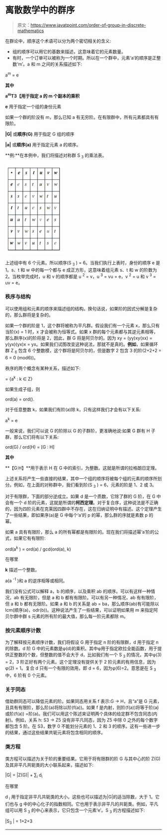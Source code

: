 # 离散数学中的群序

> 原文：<https://www.javatpoint.com/order-of-group-in-discrete-mathematics>

在群论中，顺序这个术语可以分为两个密切相关的含义:

*   组的顺序可以用它的基数来描述，这意味着它的元素数量。
*   有时，一个订单可以被称为一个时期。所以在一个群中，元素‘a’的顺序是正整数‘m’。a 和 m 之间的关系描述如下:

a<sup>m</sup> = e

**其中**

**a<sup>m</sup>T3【用于指定 a 的 m 个副本的乘积**

**e** 用于指定一个组的身份元素

如果一个群的阶没有 m，那么已知 a 有无穷阶。在有限群中，所有元素都具有有限阶。

**|G|** 或**顺序(G)** 用于指定 G 组的顺序

**|a|** 或**顺序(a)** 用于指定元素 a 的顺序。

**例:**在本例中，我们将描述对称群 S <sub>3</sub> 的乘法表。

![Order of Group in Discrete Mathematics](img/3bbec6954b6ac3fc83b3343647858af3.png)

上述组中有 6 个元素。所以顺序(S <sub>3</sub> ) = 6。当我们执行上表时，身份的顺序 e 是 1。s、t 和 w 中的每一个都与 e 成正方形，这意味着组元素 s、t 和 w 的阶数为 2。当枚举完成时，u 和 v 的顺序都是 u <sup>2</sup> = v，u <sup>3</sup> = vu = e，v <sup>2</sup> = u 和 v <sup>3</sup> = uv = e。

### 秩序与结构

可以使用组和元素的顺序来描述组的结构。换句话说，如果阶的因式分解是复杂的，那么群将是复杂的。

如果一个群的阶是 1，这个群将被称为平凡群。假设我们有一个元素 x，那么只有当阶(x) = 1 时，x 才会被称为恒等式。如果 x 群的每个元素都与其逆元素相等，那么群序(x)的阶将是 2，因此，群 G 将是阿贝尔的。因为 xy = (yy)xy(xx) = y(yx)(yx)x = yx。如果我们试图改变这种说法，那就不是真的。**例如**，如果循环群 Z <sub>6</sub> 包含 6 个整数模，这个群将是阿贝尔的，但是数字 2 包含 3 的阶(2+2+2 = 6 = 0 (mod6))。

秩序的两个概念有某种关系，描述如下:

<a> = {a<sup>k</sup> : k ∈ Z}

如果生成子组，则

ord(a) = ord(<a>).

对于任意整数 k，如果我们有阶(a)除 k，只有这样我们才会有以下关系:

a<sup>k</sup> = e

一般来说，我们可以说 G 的阶除以 G 的子群阶，更准确地说:如果 G 群有 H 子群，那么它们将有以下关系:

ord(G) / ord(H) = [G : H]

**其中**

**【G:H】**用于表示 H 在 G 中的索引，为整数。这就是所谓的拉格朗日定理。

上述关系将产生一些直接的结果，其中一个组的顺序将被每个组的元素的顺序所划分。例如，在上面的对称群中，我们看到阶(S <sub>3</sub> ) = 6，元素的阶是 1、2 或 3。

对于有限群，下面的部分逆成立。如果 d 是一个质数，它除了群的 G 阶，在 G 中会有一个 d 阶的元素，这就是所谓的**柯西定理**。对于复合序，这种说法是不正确的，因为四阶元素在克莱因四群中不存在，这在归纳证明中有描述。这个定理产生了一些结果，即如果序(a)是 G 中每个‘a’的 p 的幂，那么群的序就是素数 p 的幂。

如果 a 具有有限阶，那么 a 的所有幂都是有限阶的。现在我们将描述幂‘a’阶的公式，如果它有有限阶:

ord(a<sup>k</sup> ) = ord(a) / gcd(ord(a), k)

在哪里

**k** 描述一个整数。

a(a <sup>-1</sup> )和 a 的逆序相等或相同。

我们没有公式可以解释 a，b 的顺序，以及乘积 ab 的顺序。可以有这样一种情况，ab 有无限阶，但是 a 和 b 都有有限阶。可以有另一种情况，ab 有有限阶，但 a 和 b 都有无限阶。如果 a 和 b 的关系是 ab = ba，那么顺序(ab)有可能除以 lcm(顺序(a)，odr(b))。这种说法产生了一些结果，可以证明如果用 m 来指定阿贝尔群中群 s 元素的所有阶的最大值，那么每一阶元素都除 m。

### 按元素顺序计数

为了解释按元素顺序计数，我们将假设 G 用于指定 n 阶的有限群，d 用于指定 n 的除数。d 阶 G 中的元素数是φ(d)的乘积。其中φ用于指定欧拉全能函数，用于提供正整数的个数，但整数的值不会大于 d，比如我们有一个 S <sub>3</sub> 的情况，其中φ(3) = 2，3 阶正好有两个元素。这个定理没有提供关于 2 阶元素的有用信息，因为φ(2) = 1。复合 d 只有一个有限的效用，即 d = 6，因为φ(6)=2。意思是在 S <sub>3</sub> 中，6 阶有 0 个元素。

### 关于同态

借助群同态可以降低元素的阶。如果同态用关系 f 表示:G → H，且“a”是 G 元素，且具有有限阶，那么阶(a)将除以阶(f(a))。如果 f 是内射，则阶(f(a))将等于阶(a)或阶(f(a)) =阶(a)。我们可以用这个陈述来证明两个具体的给定群不包含同态(内射)。例如，关系 h: S3 → Z5 没有非平凡同态，因为 Z5 中除 0 之外的每个数字都包含 5 阶。在 S3，数字 0 不能划分元素的 1、2 和 3 的顺序。这有一些进一步的结果，通过这些结果共轭元素将包含相同的顺序。

### 类方程

类方程可以描述为关于阶的重要结果。它用于将有限群的阶 G 与其中心的阶 Z(G)及其非平凡共轭类的大小联系起来，描述如下:

|G| = |Z(G)| + ∑<sub>i</sub> d<sub>i</sub>

在哪里

d <sub>i</sub> 用于指定非平凡共轭类的大小。这些也可以描述为|G|的适当除数，大于 1。它们也与 g 中的中心化子的指数相同。它也用于表示非平凡的共轭类。例如，平凡组可以用 S <sub>3</sub> 的中心来表示，它只包含一个元素‘e’。S <sub>3</sub> 的方程描述如下:

|S<sub>3</sub> | = 1+2+3

* * *